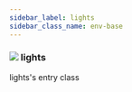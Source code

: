 ```yaml
---
sidebar_label: lights
sidebar_class_name: env-base
---
```


### ![](/img/wiki/base.png) lights
lights's entry class<br/>

